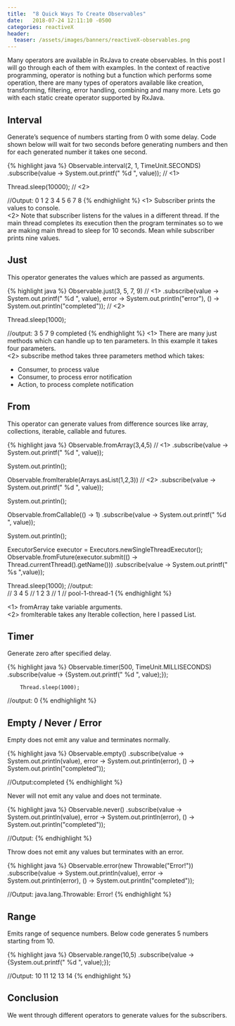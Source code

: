 ```yaml
---
title:  "8 Quick Ways To Create Observables"
date:   2018-07-24 12:11:10 -0500
categories: reactiveX
header:
  teaser: /assets/images/banners/reactiveX-observables.png
---
```


Many operators are available in RxJava to create observables. In this post I will go through each of them with examples. In the context of reactive programming, operator is nothing but a function which performs some operation, there are many types of operators available like creation, transforming, filtering, error handling, combining and many more. Lets go with each static create operator supported by RxJava.

## Interval

Generate’s sequence of numbers starting from 0 with some delay. Code shown below will wait for two seconds before generating numbers and then for each generated number it takes one second. 

{% highlight java %}
Observable.interval(2, 1, TimeUnit.SECONDS)
        .subscribe(value -> System.out.printf(" %d ", value)); // <1>

Thread.sleep(10000); // <2>

//Output: 0  1  2  3  4  5  6  7  8
{% endhighlight %}
<1> Subscriber prints the values to console.  
<2> Note that subscriber listens for the values in a different thread. If the main thread completes its execution then the program terminates so to we are making main thread to sleep for 10 seconds. Mean while subscriber prints nine values.

## Just

This operator generates the values which are passed as arguments.

{% highlight java %}
Observable.just(3, 5, 7, 9) // <1>
        .subscribe(value -> System.out.printf(" %d ", value),
                        error -> System.out.println("error"),
                        () -> System.out.println("completed")); // <2>

Thread.sleep(1000);

//output:  3  5  7  9 completed
{% endhighlight %}
<1> There are many just methods which can handle up to ten parameters. In this example it takes four parameters.  
<2> subscribe method takes three parameters method which takes:
  * Consumer, to process value
  * Consumer, to process error notification
  * Action, to process complete notification

## From

This operator can generate values from difference sources like array, collections, iterable, callable and futures.

{% highlight java %}
Observable.fromArray(3,4,5) // <1>
        .subscribe(value -> System.out.printf(" %d ", value));

System.out.println();

Observable.fromIterable(Arrays.asList(1,2,3)) // <2>
        .subscribe(value -> System.out.printf(" %d ", value));

System.out.println();

Observable.fromCallable(() -> 1)
        .subscribe(value -> System.out.printf(" %d ", value));

System.out.println();

ExecutorService executor = Executors.newSingleThreadExecutor();
Observable.fromFuture(executor.submit(() -> Thread.currentThread().getName()))
        .subscribe(value -> System.out.printf(" %s ",value));

Thread.sleep(1000);
//output:  
// 3  4  5 
// 1  2  3 
// 1 
// pool-1-thread-1
{% endhighlight %}

<1> fromArray take variable arguments.  
<2> fromIterable takes any Iterable collection, here I passed List.

## Timer

Generate zero after specified delay.

{% highlight java %}
Observable.timer(500, TimeUnit.MILLISECONDS)
        .subscribe(value -> {System.out.printf(" %d ", value);});

        Thread.sleep(1000);
//output: 0
{% endhighlight %}

## Empty / Never / Error

Empty does not emit any value and terminates normally.

{% highlight java %}
Observable.empty()
                .subscribe(value -> System.out.println(value),
                        error -> System.out.println(error),
                        () -> System.out.println("completed"));

//Output:completed
{% endhighlight %}

Never will not emit any value and does not terminate.

{% highlight java %}
Observable.never()
                .subscribe(value -> System.out.println(value),
                        error -> System.out.println(error),
                        () -> System.out.println("completed"));

//Output:
{% endhighlight %}

Throw does not emit any values but terminates with an error.

{% highlight java %}
Observable.error(new Throwable("Error!"))
                .subscribe(value -> System.out.println(value),
                        error -> System.out.println(error),
                        () -> System.out.println("completed"));

//Output: java.lang.Throwable: Error!
{% endhighlight %}

## Range

Emits range of sequence numbers. Below code generates 5 numbers starting from 10.

{% highlight java %}
Observable.range(10,5)
            .subscribe(value -> {System.out.printf(" %d ", value);});

//Output:  10  11  12  13  14
{% endhighlight %}

## Conclusion

We went through different operators to generate values for the subscribers.